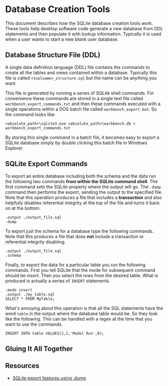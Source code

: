 # Database Creation Tools

This document describes how the SQLite database creation tools work. These tools help desktop software code generate a new database from DDL statements and then populate it with lookup information. Typically it is used when a user wants to start a new *blank* user database.

## Database Structure File (DDL)

A single data definition language (DDL) file contains the commands to create all the tables and views contained within a database. Typically this file is called `<toolname>_structure.sql` but the name can be anything you want.

This file is generated by running a series of SQLite shell commands. For convenience these commands are stored in a single text file called `workbench_export_commands.txt` and then these commands executed with a single operations within a DOS batch file called `workbench_export.bat`. So the command looks like:

```
<absolute_path>\sqlite3.exe <absolute_path>\workbench.db < workbench_export_commands.txt
```

By storing this single command in a batch file, it becomes easy to export a SQLite database simply by double clicking this batch file in Windows Explorer.

## SQLite Export Commands

To export an entire database including both the schema and the data run the following two commands **from within the SQLite command shell**. The first command sets the SQLite property where the output will go. The `.dump` command then performs the export, sending the output to the specified file. Note that this operation produces a file that includes a **transaction** and also helpfully disables referential integrity at the top of the file and turns it back on at the bottom.

```
.output ./output_file.sql
.dump
```

To export just the schema for a database type the following commands. Note that this produces a file that does **not** include a transaction or referential integrity disabling.

```
.output ./output_file.sql
.schema
```

Finally, to export the data for a particular table you run the following commands. First you tell SQLite that the mode for subsequent command should be *insert*. Then you select the rows from the desired table. What is produced is actually a series of `INSERT` statements. 

```
.mode insert
.output ./my_table.sql
SELECT * FROM MyTable;
```

What's annoying about this operation is that all the SQL statements have the word `table` in the output where the database table would be. So they look like the following. This can be handled with a regex at the time that you want to use the commands.

```
INSERT INTO table VALUES(1,1,'Model Run',0);
```

## Gluing It All Together



## Resources

* [SQLite export features using .dump](http://www.sqlitetutorial.net/sqlite-dump/)